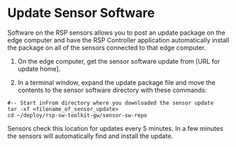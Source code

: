 # Update Sensor Software

Software on the RSP sensors allows you to post an update package on the edge computer and have the RSP Controller application automatically install the package on all of the sensors connected to that edge computer.

1. On the edge computer, get the sensor software update from [URL for update home].

2. In a terminal window, expand the update package file and move the contents to the sensor software directory with these commands:
```
#-- Start inFrom directory where you downloaded the sensor update
tar -xf <filename_of_sensor_update>
cd ~/deploy/rsp-sw-toolkit-gw/sensor-sw-repo
```
Sensors check this location for updates every 5 minutes. In a few minutes the sensors will automatically find and install the update.
<!--stackedit_data:
eyJoaXN0b3J5IjpbLTQ1OTA0ODc3MCwtMTkxNjk0NzY0MF19
-->